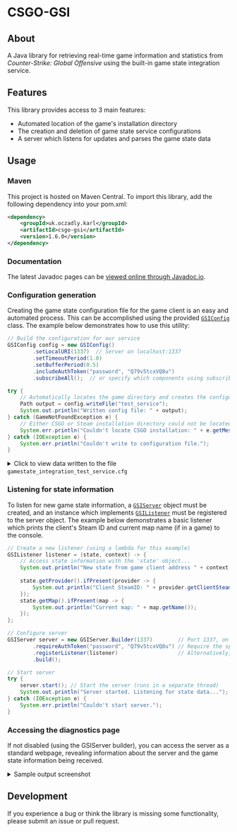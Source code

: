 # CSGO-GSI
## About
A Java library for retrieving real-time game information and statistics from *Counter-Strike: Global Offensive* using
the built-in game state integration service.

## Features
This library provides access to 3 main features:
- Automated location of the game's installation directory
- The creation and deletion of game state service configurations
- A server which listens for updates and parses the game state data

## Usage
### Maven
This project is hosted on Maven Central. To import this library, add the following dependency into your pom.xml:
```xml
<dependency>
    <groupId>uk.oczadly.karl</groupId>
    <artifactId>csgo-gsi</artifactId>
    <version>1.6.0</version>
</dependency>
```

### Documentation
The latest Javadoc pages can be [viewed online through Javadoc.io](https://www.javadoc.io/doc/uk.oczadly.karl/csgo-gsi).

### Configuration generation
Creating the game state configuration file for the game client is an easy and automated process. This can be 
accomplished using the provided [`GSIConfig`](https://www.javadoc.io/doc/uk.oczadly.karl/csgo-gsi/latest/uk/oczadly/karl/csgsi/config/GSIConfig.html)
 class. The example below demonstrates how to use this utility:

```java
// Build the configuration for our service
GSIConfig config = new GSIConfig()
        .setLocalURI(1337)  // Server on localhost:1337
        .setTimeoutPeriod(1.0)
        .setBufferPeriod(0.5)
        .includeAuthToken("password", "Q79v5tcxVQ8u")
        .subscribeAll();  // or specify which components using subscribe(...)

try {
    // Automatically locates the game directory and creates the configuration file
    Path output = config.writeFile("test_service");
    System.out.println("Written config file: " + output);
} catch (GameNotFoundException e) {
    // Either CSGO or Steam installation directory could not be located
    System.err.println("Couldn't locate CSGO installation: " + e.getMessage());
} catch (IOException e) {
    System.err.println("Couldn't write to configuration file.");
}
```

<details>
<summary>Click to view data written to the file <code>gamestate_integration_test_service.cfg</code></summary>

```text
"Sample test service" {
    "uri"     "http://localhost:1337"
    "timeout" "1.0"
    "buffer"  "0.5"
    "auth" {
        "password" "Q79v5tcxVQ8u"
    }
    "data" {
        "map_round_wins"         "1"
        "map"                    "1"
        "player_id"              "1"
        "player_match_stats"     "1"
        "player_state"           "1"
        "player_weapons"         "1"
        "player_position"        "1"
        "provider"               "1"
        "round"                  "1"
        "allgrenades"            "1"
        "allplayers_id"          "1"
        "allplayers_match_stats" "1"
        "allplayers_position"    "1"
        "allplayers_state"       "1"
        "allplayers_weapons"     "1"
        "bomb"                   "1"
        "phase_countdowns"       "1"
    }
}
```
</details>

### Listening for state information
To listen for new game state information, a [`GSIServer`](https://www.javadoc.io/doc/uk.oczadly.karl/csgo-gsi/latest/uk/oczadly/karl/csgsi/GSIServer.html)
object must be created, and an instance which implements [`GSIListener`](https://www.javadoc.io/doc/uk.oczadly.karl/csgo-gsi/latest/uk/oczadly/karl/csgsi/GSIListener.html)
must be registered to the server object. The example below demonstrates a basic listener which prints the client's
 Steam ID and current map name (if in a game) to the console.

```java
// Create a new listener (using a lambda for this example)
GSIListener listener = (state, context) -> {
    // Access state information with the 'state' object...
    System.out.println("New state from game client address " + context.getAddress().getHostAddress());
    
    state.getProvider().ifPresent(provider -> {
        System.out.println("Client SteamID: " + provider.getClientSteamId());
    });
    state.getMap().ifPresent(map -> {
        System.out.println("Current map: " + map.getName());
    });
};

// Configure server
GSIServer server = new GSIServer.Builder(1337)        // Port 1337, on all network interfaces
        .requireAuthToken("password", "Q79v5tcxVQ8u") // Require the specified password
        .registerListener(listener)                   // Alternatively, you can call this dynamically on the GSIServer
        .build();

// Start server
try {
    server.start(); // Start the server (runs in a separate thread)
    System.out.println("Server started. Listening for state data...");
} catch (IOException e) {
    System.err.println("Couldn't start server.");
}
```

### Accessing the diagnostics page
If not disabled (using the GSIServer builder), you can access the server as a standard webpage, revealing information
 about the server and the game state information being received.
<details>
<summary>Sample output screenshot</summary>
<img src="https://user-images.githubusercontent.com/1368580/98445604-686b7c00-2110-11eb-9cc9-44886371eae2.png">
</details>

## Development
If you experience a bug or think the library is missing some functionality, please submit an issue or pull request.